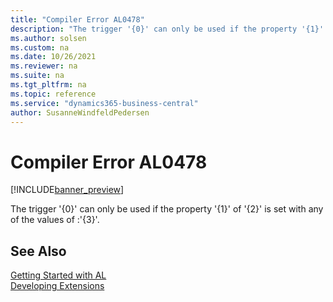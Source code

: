 ```yaml
---
title: "Compiler Error AL0478"
description: "The trigger '{0}' can only be used if the property '{1}' of '{2}' is set with any of the values of :'{3}'."
ms.author: solsen
ms.custom: na
ms.date: 10/26/2021
ms.reviewer: na
ms.suite: na
ms.tgt_pltfrm: na
ms.topic: reference
ms.service: "dynamics365-business-central"
author: SusanneWindfeldPedersen
---
```

[//]: # (START>DO_NOT_EDIT)
[//]: # (IMPORTANT:Do not edit any of the content between here and the END>DO_NOT_EDIT.)
[//]: # (Any modifications should be made in the .xml files in the ModernDev repo.)
# Compiler Error AL0478

[!INCLUDE[banner_preview](../includes/banner_preview.md)]

The trigger '{0}' can only be used if the property '{1}' of '{2}' is set with any of the values of :'{3}'.


[//]: # (IMPORTANT: END>DO_NOT_EDIT)
## See Also  
[Getting Started with AL](../devenv-get-started.md)  
[Developing Extensions](../devenv-dev-overview.md)  